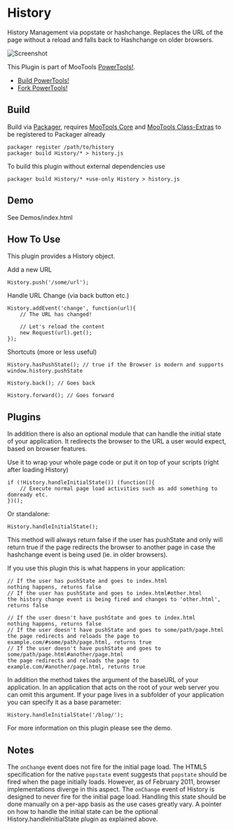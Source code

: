 History
=======

History Management via popstate or hashchange. Replaces the URL of the page without a reload and falls back to Hashchange on older
browsers.

![Screenshot](http://cpojer.net/Logo/history.png)

This Plugin is part of MooTools [PowerTools!](http://cpojer.net/PowerTools).

* [Build PowerTools!](http://cpojer.net/PowerTools)
* [Fork PowerTools!](https://github.com/cpojer/PowerTools)

Build
-----

Build via [Packager](http://github.com/kamicane/packager), requires [MooTools Core](http://github.com/mootools/mootools-core) and [MooTools Class-Extras](http://github.com/cpojer/mootools-class-extras) to be registered to Packager already

	packager register /path/to/history
	packager build History/* > history.js

To build this plugin without external dependencies use

	packager build History/* +use-only History > history.js

Demo
----

See Demos/index.html

How To Use
----------

This plugin provides a History object.

Add a new URL

	History.push('/some/url');

Handle URL Change (via back button etc.)

	History.addEvent('change', function(url){
		// The URL has changed!
		
		// Let's reload the content
		new Request(url).get();
	});
	
Shortcuts (more or less useful)	
	
	History.hasPushState(); // true if the Browser is modern and supports window.history.pushState
 
	History.back(); // Goes back
	
	History.forward(); // Goes forward

Plugins
-------

In addition there is also an optional module that can handle the initial state of your application. It redirects the browser to the URL a user would expect, based on browser features.

Use it to wrap your whole page code or put it on top of your scripts (right after loading History)

	if (!History.handleInitialState()) (function(){
		// Execute normal page load activities such as add something to domready etc.
	})();

Or standalone:

	History.handleInitialState();

This method will always return false if the user has pushState and only will return true if the page redirects the browser to another page in case the hashchange event is being used (ie. in older browsers).

If you use this plugin this is what happens in your application:

	// If the user has pushState and goes to index.html
	nothing happens, returns false
	// If the user has pushState and goes to index.html#other.html
	the history change event is being fired and changes to 'other.html', returns false

	// If the user doesn't have pushState and goes to index.html
	nothing happens, returns false
	// If the user doesn't have pushState and goes to some/path/page.html
	the page redirects and reloads the page to example.com/#some/path/page.html, returns true
	// If the user doesn't have pushState and goes to some/path/page.html#another/page.html
	the page redirects and reloads the page to example.com/#another/page.html, returns true

In addition the method takes the argument of the baseURL of your application. In an application that acts on the root of your web server you can omit this argument. If your page lives in a subfolder of your application you can specify it as a base parameter:

	History.handleInitialState('/blog/');

For more information on this plugin please see the demo.

Notes
-----

The `onChange` event does not fire for the initial page load. The HTML5 specification for the native `popstate` event suggests that `popstate` should be fired when the page initially loads. However, as of February 2011, browser implementations diverge in this aspect. The `onChange` event of History is designed to never fire for the initial page load. Handling this state should be done manually on a per-app basis as the use cases greatly vary. A pointer on how to handle the initial state can be the optional History.handleInitialState plugin as explained above.
